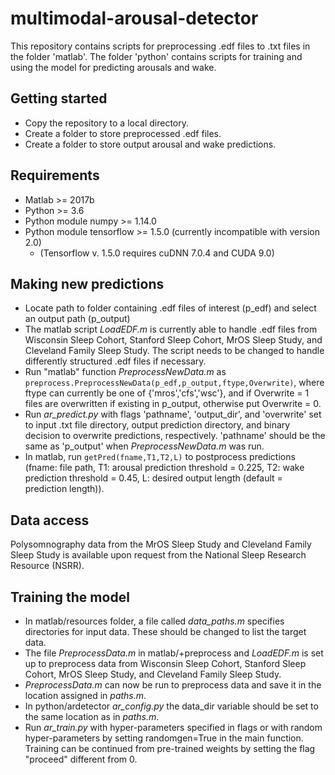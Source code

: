 # multimodal-arousal-detector
This repository contains scripts for preprocessing .edf files to .txt files in the folder 'matlab'. The folder 'python' contains scripts for training and using the model for predicting arousals and wake.

## Getting started
 * Copy the repository to a local directory.
 * Create a folder to store preprocessed .edf files.
 * Create a folder to store output arousal and wake predictions.
 
## Requirements
 * Matlab >= 2017b
 * Python >= 3.6
 * Python module numpy >= 1.14.0
 * Python module tensorflow >= 1.5.0 (currently incompatible with version 2.0)
   - (Tensorflow v. 1.5.0 requires cuDNN 7.0.4 and CUDA 9.0)

## Making new predictions
 * Locate path to folder containing .edf files of interest (p_edf) and select an output path (p_output)
 * The matlab script *LoadEDF.m* is currently able to handle .edf files from Wisconsin Sleep Cohort, Stanford Sleep Cohort, MrOS Sleep Study, and Cleveland Family Sleep Study. The script needs to be changed to handle differently structured .edf files if necessary.
 * Run "matlab" function *PreprocessNewData.m* as `preprocess.PreprocessNewData(p_edf,p_output,ftype,Overwrite)`, where ftype can currently be one of {'mros','cfs','wsc'}, and if Overwrite = 1 files are overwritten if existing in p_output, otherwise put Overwrite = 0.
 * Run *ar_predict.py* with flags 'pathname', 'output_dir', and 'overwrite' set to input .txt file directory, output prediction directory, and binary decision to overwrite predictions, respectively. 'pathname' should be the same as 'p_output' when *PreprocessNewData.m* was run.
 * In matlab, run `getPred(fname,T1,T2,L)` to postprocess predictions (fname: file path, T1: arousal prediction threshold = 0.225, T2: wake prediction threshold = 0.45, L: desired output length (default = prediction length)).
 
## Data access
Polysomnography data from the MrOS Sleep Study and Cleveland Family Sleep Study is available upon request from the National Sleep Research Resource (NSRR).

 ## Training the model
 * In matlab/resources folder, a file called *data_paths.m* specifies directories for input data. These should be changed to list the target data.
 * The file *PreprocessData.m* in matlab/+preprocess and *LoadEDF.m* is set up to preprocess data from Wisconsin Sleep Cohort, Stanford Sleep Cohort, MrOS Sleep Study, and Cleveland Family Sleep Study. 
 * *PreprocessData.m* can now be run to preprocess data and save it in the location assigned in *paths.m*.
 * In python/ardetector *ar_config.py* the data_dir variable should be set to the same location as in *paths.m*.
 * Run *ar_train.py* with hyper-parameters specified in flags or with random hyper-parameters by setting randomgen=True in the main function. Training can be continued from pre-trained weights by setting the flag "proceed" different from 0.
